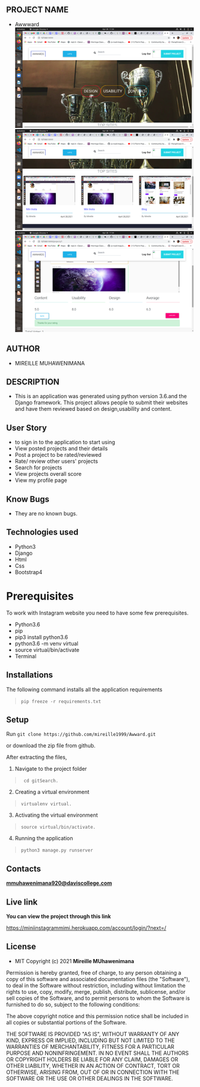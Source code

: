 ## PROJECT  NAME 
 - Awwward
![app](https://raw.githubusercontent.com/mireille1999/Awwward/main/media/2.png)
![app](https://raw.githubusercontent.com/mireille1999/Awwward/main/media/3.png)
![app](https://raw.githubusercontent.com/mireille1999/Awwward/main/media/1.png)

## AUTHOR 
 - MIREILLE MUHAWENIMANA

 ## DESCRIPTION 
 - This is an application was generated using python version 3.6.and the Django framework. This project allows people to submit their websites and have them reviewed based on design,usability and content.



## User Story

- to sign in to the application to start using
- View posted projects and their details
- Post a project to be rated/reviewed
- Rate/ review other users' projects
- Search for projects 
- View projects overall score
- View my profile page

## Know Bugs

- They are no known bugs.

## Technologies used
* Python3
* Django
* Html
* Css
* Bootstrap4


# Prerequisites

To work with Instagram website you need to have some few prerequisites.

- Python3.6
- pip
- pip3 install python3.6
- python3.6 -m venv virtual
- source virtual/bin/activate
- Terminal

## Installations

The following command installs all the application requirements
>``pip freeze -r requirements.txt``

## Setup
Run 
``git clone https://github.com/mireille1999/Awward.git``

or download the zip file from github.

After extracting the files, 

1. Navigate to the project folder
>`` cd gitSearch.`` 

2. Creating a virtual environment
>``virtualenv virtual.``

3. Activating the virtual environment
>``source virtual/bin/activate.``

4. Running the application
>``python3 manage.py runserver``



## Contacts 
**mmuhawenimana920@daviscollege.com**


## Live link 
**You can view the project through this link**

https://miniinstagrammimi.herokuapp.com/account/login/?next=/

## License 
* MIT 
Copyright (c) 2021 **Mireille MUhawenimana**

Permission is hereby granted, free of charge, to any person obtaining a copy of this software and associated documentation files (the "Software"), to deal in the Software without restriction, including without limitation the rights to use, copy, modify, merge, publish, distribute, sublicense, and/or sell copies of the Software, and to permit persons to whom the Software is furnished to do so, subject to the following conditions:

The above copyright notice and this permission notice shall be included in all copies or substantial portions of the Software.

THE SOFTWARE IS PROVIDED "AS IS", WITHOUT WARRANTY OF ANY KIND, EXPRESS OR IMPLIED, INCLUDING BUT NOT LIMITED TO THE WARRANTIES OF MERCHANTABILITY, FITNESS FOR A PARTICULAR PURPOSE AND NONINFRINGEMENT. IN NO EVENT SHALL THE AUTHORS OR COPYRIGHT HOLDERS BE LIABLE FOR ANY CLAIM, DAMAGES OR OTHER LIABILITY, WHETHER IN AN ACTION OF CONTRACT, TORT OR OTHERWISE, ARISING FROM, OUT OF OR IN CONNECTION WITH THE SOFTWARE OR THE USE OR OTHER DEALINGS IN THE SOFTWARE.
